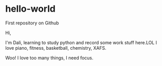# hello-world
First repository on Github

Hi,

I'm Dali, learning to study python and record some work stuff here.LOL
I love piano, fitness, basketball, chemistry, XAFS.

Woo! I love too many things, I need focus.

